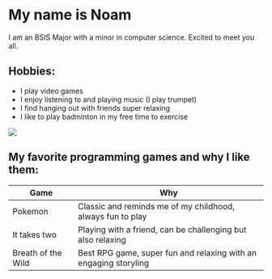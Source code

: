 # My name is Noam

I am an BSIS Major with a minor in computer science. Excited to meet you all.

## Hobbies:
* I play video games
* I enjoy listening to and playing music (I play trumpet)
* I find hanging out with friends super relaxing
* I like to play badminton in my free time to exercise

<img src="![image](https://github.com/user-attachments/assets/9266eb04-7684-4c76-8cfd-0e4ba11866d6)
"/>
<br>

## My favorite programming games and why I like them:

| Game | Why |
| ------------------- | ------------- |
| Pokemon | Classic and reminds me of my childhood, always fun to play |
| It takes two | Playing with a friend, can be challenging but also relaxing |
| Breath of the Wild | Best RPG game, super fun and relaxing with an engaging storyling |
